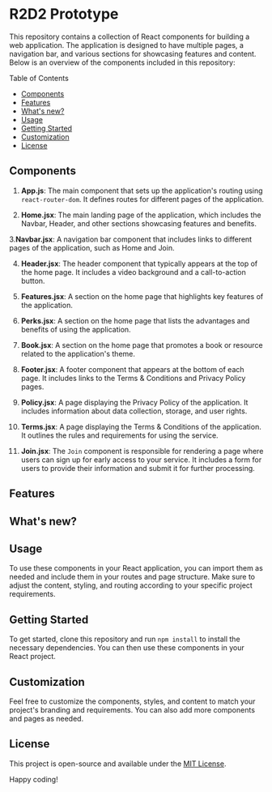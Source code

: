 # R2D2 Prototype
This repository contains a collection of React components for building a web application. The application is designed to have multiple pages, a navigation bar, and various sections for showcasing features and content. Below is an overview of the components included in this repository:

Table of Contents
- [Components](#components)
- [Features](#features)
- [What's new?](#what's-new?)
- [Usage](#usage)
- [Getting Started](#getting-started)
- [Customization](#customization)
- [License](#license)

## Components

1. **App.js**: The main component that sets up the application's routing using `react-router-dom`. It defines routes for different pages of the application.

2. **Home.jsx**: The main landing page of the application, which includes the Navbar, Header, and other sections showcasing features and benefits.
   
3.**Navbar.jsx**: A navigation bar component that includes links to different pages of the application, such as Home and Join.

4. **Header.jsx**: The header component that typically appears at the top of the home page. It includes a video background and a call-to-action button.
   
5. **Features.jsx**: A section on the home page that highlights key features of the application.
   
6. **Perks.jsx**: A section on the home page that lists the advantages and benefits of using the application.
    
7. **Book.jsx**: A section on the home page that promotes a book or resource related to the application's theme.
    
8. **Footer.jsx**: A footer component that appears at the bottom of each page. It includes links to the Terms & Conditions and Privacy Policy pages.

9. **Policy.jsx**: A page displaying the Privacy Policy of the application. It includes information about data collection, storage, and user rights.

10. **Terms.jsx**: A page displaying the Terms & Conditions of the application. It outlines the rules and requirements for using the service.
    
11. **Join.jsx**: The `Join` component is responsible for rendering a page where users can sign up for early access to your service. It includes a form for users to provide their information and submit it for further processing.


## Features


## What's new?



## Usage

To use these components in your React application, you can import them as needed and include them in your routes and page structure. Make sure to adjust the content, styling, and routing according to your specific project requirements.

## Getting Started

To get started, clone this repository and run `npm install` to install the necessary dependencies. You can then use these components in your React project.

## Customization

Feel free to customize the components, styles, and content to match your project's branding and requirements. You can also add more components and pages as needed.

## License

This project is open-source and available under the [MIT License](LICENSE).

Happy coding!

